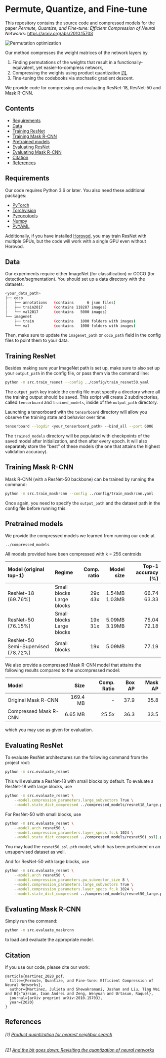 # Permute, Quantize, and Fine-tune

This repository contains the source code and compressed models for the paper
_Permute, Quantize, and Fine-tune: Efficient Compression of Neural Networks_: https://arxiv.org/abs/2010.15703

![Permutation optimization](./imgs/permutation.png?raw=true)

Our method compresses the weight matrices of the network layers by

1) Finding permutations of the weights that result in a functionally-equivalent, yet easier-to-compress network,
2) Compressing the weights using product quantization [[1]](#1-product-quantization),
3) Fine-tuning the codebooks via stochastic gradient descent.

We provide code for compressing and evaluating ResNet-18, ResNet-50 and Mask R-CNN.

## Contents
- [Requirements](#requirements)
- [Data](#data)
- [Training ResNet](#training-resnet)
- [Training Mask R-CNN](#training-mask-r-cnn)
- [Pretrained models](#pretrained-models)
- [Evaluating ResNet](#evaluating-resnet)
- [Evaluating Mask R-CNN](#evaluating-mask-r-cnn)
- [Citation](#citation)
- [References](#references)

## Requirements

Our code requires Python 3.6 or later. You also need these additional packages:

* [PyTorch](https://pytorch.org/)
* [Torchvision](https://github.com/pytorch/vision)
* [Pycocotools](https://pypi.org/project/pycocotools/)
* [Numpy](https://numpy.org/)
* [PyYAML](https://pypi.org/project/PyYAML/)

Additionally, if you have installed [Horovod](https://github.com/horovod/horovod), you may train ResNet with multiple GPUs,
but the code will work with a single GPU even without Horovod.

## Data
Our experiments require either ImageNet (for classification) or COCO (for detection/segmentation).
You should set up a data directory with the datasets.

```bash
<your_data_path>
├── coco
│   ├── annotations   (contains      6 json files)
│   ├── train2017     (contains 118287 images)
│   └── val2017       (contains   5000 images)
└── imagenet
    ├── train         (contains   1000 folders with images)
    └── val           (contains   1000 folders with images)
```

Then, make sure to update the `imagenet_path` or `coco_path` field in the config files to point them to your data.

## Training ResNet

Besides making sure your ImageNet path is set up, make sure to also set up your `output_path` in the config file, or
pass them via the command line:

```bash
python -m src.train_resnet --config ../config/train_resnet50.yaml
```

The `output_path` key inside the config file must specify a directory where all the training output should be saved.
This script will create 2 subdirectories, called `tensorboard` and `trained_models`, inside of the `output_path` directory.

Launching a tensorboard
with the `tensorboard` directory will allow you observe the training state and behavior over time.

```bash
tensorboard --logdir <your_tensorboard_path> --bind_all --port 6006
```

The `trained_models`
directory will be populated with checkpoints of the saved model after initialization, and then after every epoch.
It will also separately store the "best" of these models (the one that attains the highest validation accuracy).

## Training Mask R-CNN

Mask R-CNN (with a ResNet-50 backbone) can be trained by running the command:

```bash
python -m src.train_maskrcnn --config ../config/train_maskrcnn.yaml
```

Once again, you need to specify the `output_path` and the dataset path in the config file before running this.

## Pretrained models

We provide the compressed models we learned from running our code at

```
../compressed_models
```

All models provided have been compressed with k = 256 centroids

|Model (original top-1)              | Regime                       | Comp. ratio | Model size     | Top-1 accuracy (%)|
|:---------------------              |:-----------                  |----------:  |-----------:    | -----------------:|
| ResNet-18 (69.76%)                 | Small blocks<br>Large blocks | 29x<br>43x  |1.54MB<br>1.03MB| 66.74<br>63.33    |
| ResNet-50 (76.15%)                 | Small blocks<br>Large blocks | 19x<br>31x  |5.09MB<br>3.19MB| 75.04<br>72.18    |
| ResNet-50 Semi-Supervised (78.72%) | Small blocks                 | 19x         | 5.09MB         | 77.19             |

We also provide a compressed Mask R-CNN model that attains the following results compared to the uncompressed model:

| Model                 | Size          | Comp. Ratio  | Box AP | Mask AP |
| :------------         | ------------: | -----------: | -----: | ------: |
| Original Mask R-CNN   | 169.4 MB      | -            | 37.9   | 35.8    |
| Compressed Mask R-CNN | 6.65 MB       | 25.5x        | 36.3   | 33.5    |

which you may use as given for evaluation.

## Evaluating ResNet

To evaluate ResNet architectures run the following command from the project root:

```bash
python -m src.evaluate_resnet
```

This will evaluate a ResNet-18 with small blocks by default. To evaluate a ResNet-18 with large blocks, use

```bash
python -m src.evaluate_resnet \
    --model.compression_parameters.large_subvectors True \
    --model.state_dict_compressed ../compressed_models/resnet18_large.pth
```

For ResNet-50 with small blocks, use

```bash
python -m src.evaluate_resnet \
    --model.arch resnet50 \
    --model.compression_parameters.layer_specs.fc.k 1024 \
    --model.state_dict_compressed ../compressed_models/resnet50(_ssl).pth
```

You may load the `resnet50_ssl.pth` model, which has been pretrained on an unsupervised dataset as well.

And for ResNet-50 with large blocks, use

```bash
python -m src.evaluate_resnet \
    --model.arch resnet50 \
    --model.compression_parameters.pw_subvector_size 8 \
    --model.compression_parameters.large_subvectors True \
    --model.compression_parameters.layer_specs.fc.k 1024 \
    --model.state_dict_compressed ../compressed_models/resnet50_large.pth
```

## Evaluating Mask R-CNN

Simply run the command:

```bash
python -m src.evaluate_maskrcnn
```

to load and evaluate the appropriate model.

## Citation

If you use our code, please cite our work:

```
@article{martinez_2020_pqf,
  title={Permute, Quantize, and Fine-tune: Efficient Compression of Neural Networks},
  author={Martinez, Julieta and Shewakramani, Jashan and Liu, Ting Wei and B{\^a}rsan, Ioan Andrei and Zeng, Wenyuan and Urtasun, Raquel},
  journal={arXiv preprint arXiv:2010.15703},
  year={2020}
}
```

## References

###### [1] [Product quantization for nearest neighbor search](https://hal.inria.fr/inria-00514462v2/document)
###### [2] [And the bit goes down: Revisiting the quantization of neural networks](https://arxiv.org/abs/1907.05686)
